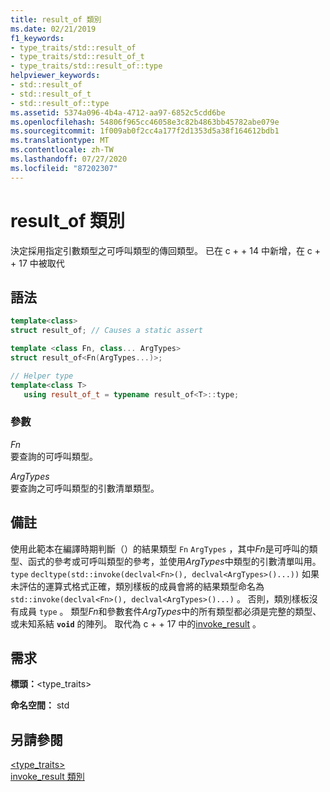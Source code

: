 ```yaml
---
title: result_of 類別
ms.date: 02/21/2019
f1_keywords:
- type_traits/std::result_of
- type_traits/std::result_of_t
- type_traits/std::result_of::type
helpviewer_keywords:
- std::result_of
- std::result_of_t
- std::result_of::type
ms.assetid: 5374a096-4b4a-4712-aa97-6852c5cdd6be
ms.openlocfilehash: 54806f965cc46058e3c82b4863bb45782abe079e
ms.sourcegitcommit: 1f009ab0f2cc4a177f2d1353d5a38f164612bdb1
ms.translationtype: MT
ms.contentlocale: zh-TW
ms.lasthandoff: 07/27/2020
ms.locfileid: "87202307"
---
```

# <a name="result_of-class"></a>result_of 類別

決定採用指定引數類型之可呼叫類型的傳回類型。 已在 c + + 14 中新增，在 c + + 17 中被取代

## <a name="syntax"></a>語法

```cpp
template<class>
struct result_of; // Causes a static assert

template <class Fn, class... ArgTypes>
struct result_of<Fn(ArgTypes...)>;

// Helper type
template<class T>
   using result_of_t = typename result_of<T>::type;
```

### <a name="parameters"></a>參數

*Fn*\
要查詢的可呼叫類型。

*ArgTypes*\
要查詢之可呼叫類型的引數清單類型。

## <a name="remarks"></a>備註

使用此範本在編譯時期判斷（）的結果類型 `Fn` `ArgTypes` ，其中*Fn*是可呼叫的類型、函式的參考或可呼叫類型的參考，並使用*ArgTypes*中類型的引數清單叫用。 `type` `decltype(std::invoke(declval<Fn>(), declval<ArgTypes>()...))` 如果未評估的運算式格式正確，類別樣板的成員會將的結果類型命名為 `std::invoke(declval<Fn>(), declval<ArgTypes>()...)` 。 否則，類別樣板沒有成員 `type` 。 類型*Fn*和參數套件*ArgTypes*中的所有類型都必須是完整的類型、或未知系結 **`void`** 的陣列。 取代為 c + + 17 中的[invoke_result](invoke-result-class.md) 。

## <a name="requirements"></a>需求

**標頭：**\<type_traits>

**命名空間：** std

## <a name="see-also"></a>另請參閱

[<type_traits>](../standard-library/type-traits.md)\
[invoke_result 類別](invoke-result-class.md)
